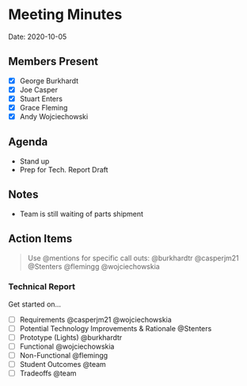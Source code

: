 # Meeting Minutes

Date: 2020-10-05

## Members Present

* [x] George Burkhardt
* [x] Joe Casper
* [x] Stuart Enters
* [x] Grace Fleming
* [x] Andy Wojciechowski

## Agenda

* Stand up
* Prep for Tech. Report Draft

## Notes

* Team is still waiting of parts shipment

## Action Items

> Use @mentions for specific call outs: @burkhardtr @casperjm21 @Stenters @flemingg @wojciechowskia

### Technical Report

Get started on...

* [ ] Requirements @casperjm21 @wojciechowskia
* [ ] Potential Technology Improvements & Rationale @Stenters
* [ ] Prototype (Lights) @burkhardtr
* [ ] Functional @wojciechowskia
* [ ] Non-Functional @flemingg
* [ ] Student Outcomes @team
* [ ] Tradeoffs @team